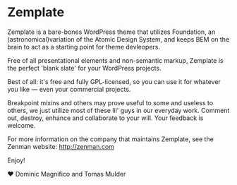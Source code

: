 Zemplate
========

Zemplate is a bare-bones WordPress theme that utilizes Foundation, an (astronomical)variation of the Atomic Design System, and keeps BEM on the brain to act as a starting point for theme devleopers.

Free of all presentational elements and non-semantic markup, Zemplate is the perfect 'blank slate' for your WordPress projects.

Best of all: it's free and fully GPL-licensed, so you can use it for whatever you like — even your commercial projects.

Breakpoint mixins and others may prove useful to some and useless to others, we just utilize most of these lil' guys in our everyday work. Comment out, destroy, enhance and collaborate to your will. Your feedback is welcome.

For more information on the company that maintains Zemplate, see the Zenman website: http://zenman.com

Enjoy!

♥ Dominic Magnifico and Tomas Mulder
